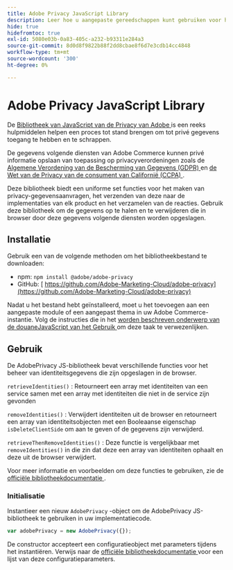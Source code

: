 ```yaml
---
title: Adobe Privacy JavaScript Library
description: Leer hoe u aangepaste gereedschappen kunt gebruiken voor het openen en verwijderen van persoonlijke klantgegevens die door Adobe Commerce zijn verzameld.
hide: true
hidefromtoc: true
exl-id: 5080e03b-0a83-405c-a232-b93311e284a3
source-git-commit: 8d0d8f9822b88f2dd8cbae8f6d7e3cdb14cc4848
workflow-type: tm+mt
source-wordcount: '300'
ht-degree: 0%

---
```


# Adobe Privacy JavaScript Library

<!-- TODO: Remove hide metadata when the library has been integrated with Commerce. -->

De [ Bibliotheek van JavaScript van de Privacy van Adobe ](https://experienceleague.adobe.com/docs/experience-platform/privacy/js-library.html) is een reeks hulpmiddelen helpen een proces tot stand brengen om tot privé gegevens toegang te hebben en te schrappen.

De gegevens volgende diensten van Adobe Commerce kunnen privé informatie opslaan van toepassing op privacyverordeningen zoals de [ Algemene Verordening van de Bescherming van Gegevens (GDPR) ](gdpr.md) en [ de Wet van de Privacy van de consument van Californië (CCPA) ](ccpa.md).

Deze bibliotheek biedt een uniforme set functies voor het maken van privacy-gegevensaanvragen, het verzenden van deze naar de implementaties van elk product en het verzamelen van de reacties. Gebruik deze bibliotheek om de gegevens op te halen en te verwijderen die in browser door deze gegevens volgende diensten worden opgeslagen.

## Installatie

Gebruik een van de volgende methoden om het bibliotheekbestand te downloaden:

- npm: `npm install @adobe/adobe-privacy`
- GitHub: [ https://github.com/Adobe-Marketing-Cloud/adobe-privacy](https://github.com/Adobe-Marketing-Cloud/adobe-privacy)

Nadat u het bestand hebt geïnstalleerd, moet u het toevoegen aan een aangepaste module of een aangepast thema in uw Adobe Commerce-instantie. Volg de instructies die in het [ worden beschreven onderwerp van de douaneJavaScript van het Gebruik ](https://developer.adobe.com/commerce/frontend-core/javascript/custom/) om deze taak te verwezenlijken.

## Gebruik

De AdobePrivacy JS-bibliotheek bevat verschillende functies voor het beheer van identiteitsgegevens die zijn opgeslagen in de browser.

`retrieveIdentities()`
: Retourneert een array met identiteiten van een service samen met een array met identiteiten die niet in de service zijn gevonden

`removeIdentities()`
: Verwijdert identiteiten uit de browser en retourneert een array van identiteitsobjecten met een Booleaanse eigenschap `isDeleteClientSide` om aan te geven of de gegevens zijn verwijderd.

`retrieveThenRemoveIdentities()`
: Deze functie is vergelijkbaar met `removeIdentities()` in die zin dat deze een array van identiteiten ophaalt en deze uit de browser verwijdert.

Voor meer informatie en voorbeelden om deze functies te gebruiken, zie de [ officiële bibliotheekdocumentatie ](https://experienceleague.adobe.com/docs/experience-platform/privacy/js-library.html).

### Initialisatie

Instantieer een nieuw `AdobePrivacy` -object om de AdobePrivacy JS-bibliotheek te gebruiken in uw implementatiecode.

```js
var adobePrivacy = new AdobePrivacy({});
```

De constructor accepteert een configuratieobject met parameters tijdens het instantiëren.
Verwijs naar de [ officiële bibliotheekdocumentatie ](https://experienceleague.adobe.com/docs/experience-platform/privacy/js-library.html) voor een lijst van deze configuratieparameters.
